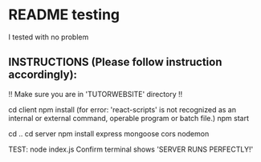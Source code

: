 # README testing
  I tested with no problem

## INSTRUCTIONS (Please follow instruction accordingly):

!! Make sure you are in 'TUTORWEBSITE' directory !!

cd client
npm install (for error: 'react-scripts' is not recognized as an internal or external command,
operable program or batch file.)
npm start

cd ..
cd server
npm install express mongoose cors nodemon

TEST:
node index.js
Confirm terminal shows 'SERVER RUNS PERFECTLY!'
